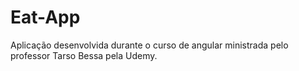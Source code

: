 # Eat-App
Aplicação desenvolvida durante o curso de angular ministrada pelo professor Tarso Bessa pela Udemy.

